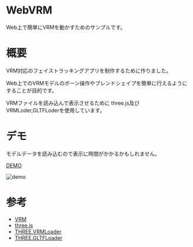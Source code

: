 # WebVRM

Web上で簡単にVRMを動かすためのサンプルです。

# 概要

VRM対応のフェイストラッキングアプリを制作するために作りました。

Web上でのVRMモデルのボーン操作やブレンドシェイプを簡単に行えるようにすることが目的です。


VRMファイルを読み込んで表示させるために
three.js及びVRMLoder,GLTFLoderを使用しています。

# デモ

モデルデータを読み込むので表示に時間がかかるかもしれません。

[DEMO](https://keshigom.github.io/WebVRM/)

![demo](https://user-images.githubusercontent.com/16793195/51924507-774bd780-2430-11e9-8ae2-042858b17552.gif)


# 参考
- [VRM](https://dwango.github.io/vrm/)
- [three.js](https://github.com/mrdoob/three.js/blob/dev/examples/js/loaders/VRMLoader.js)
- [THREE.VRMLoader](https://github.com/mrdoob/three.js/blob/dev/examples/js/loaders/VRMLoader.js)
- [THREE.GLTFLoader](https://github.com/mrdoob/three.js/blob/dev/examples/js/loaders/GLTFLoader.js)
